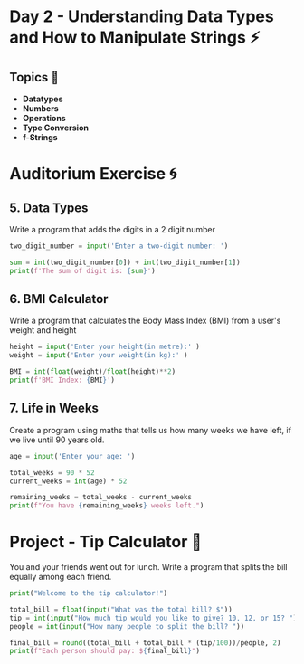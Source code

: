 # Day 2 - Understanding Data Types and How to Manipulate Strings ⚡

## Topics 📃
- **Datatypes**
- **Numbers**
- **Operations**
- **Type Conversion**
- **f-Strings**

# Auditorium Exercise 🌀

## **5. Data Types**

Write a program that adds the digits in a 2 digit number

```python
two_digit_number = input('Enter a two-digit number: ')

sum = int(two_digit_number[0]) + int(two_digit_number[1])
print(f'The sum of digit is: {sum}')
```

## **6. BMI Calculator**

Write a program that calculates the Body Mass Index (BMI) from a user's weight and height

```python
height = input('Enter your height(in metre):' )
weight = input('Enter your weight(in kg):' )

BMI = int(float(weight)/float(height)**2)
print(f'BMI Index: {BMI}')
```

## **7. Life in Weeks**

Create a program using maths that tells us how many weeks we have left, if we live until 90 years old.

```python
age = input('Enter your age: ')

total_weeks = 90 * 52
current_weeks = int(age) * 52

remaining_weeks = total_weeks - current_weeks 
print(f"You have {remaining_weeks} weeks left.")
```


# Project - Tip Calculator 🚀

You and your friends went out for lunch. Write a program that splits the bill equally among each friend.

```python
print("Welcome to the tip calculator!")

total_bill = float(input("What was the total bill? $"))
tip = int(input("How much tip would you like to give? 10, 12, or 15? "))
people = int(input("How many people to split the bill? "))

final_bill = round((total_bill + total_bill * (tip/100))/people, 2)
print(f"Each person should pay: ${final_bill}")
```
